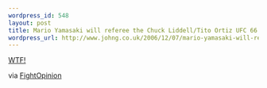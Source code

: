 ```yaml
--- 
wordpress_id: 548
layout: post
title: Mario Yamasaki will referee the Chuck Liddell/Tito Ortiz UFC 66 fight
wordpress_url: http://www.johng.co.uk/2006/12/07/mario-yamasaki-will-referee-the-chuck-liddelltito-ortiz-ufc-66-fight/
---
```

<a href="http://www.thefightnetwork.com/news_detail.php?nid=2805">WTF!</a>

via <a href="http://www.fightopinion.com/2006/12/06/thursday-media-notes-2/">FightOpinion</a>
